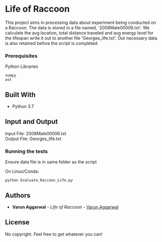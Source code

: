 # Life of Raccoon

This project aims in processing data about experiment being conducted on a Raccoon. The data is stored in a file named, '2008Male00006.txt'. We calculate the avg location, total distance traveled and avg energy level for the lifespan write it out to another file 'Georges_life.txt'. Out necessary data is also retained before the script is completed.

### Prerequisites

Python Libraries
```
numpy
ast
```

## Built With

* Python 3.7

## Input and Output

Input File: 2008Male00006.txt   
Output File: Georges_life.txt

### Running the tests

Ensure data file is in same folder as the script  
  
On Linux/Conda:  

```
python Evaluate_Raccoon_Life.py
```


## Authors

* **Varun Aggarwal** - *Life of Raccoon* - [Varun Aggarwal](https://github.com/aggarw82)


## License

No copyright. Feel free to get whatever you can!
